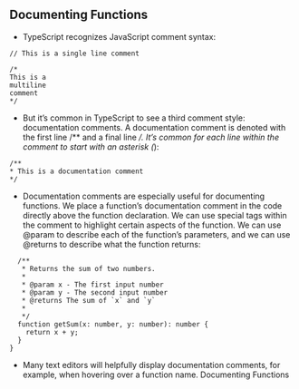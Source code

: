 ## Documenting Functions
- TypeScript recognizes JavaScript comment syntax:
```
// This is a single line comment 
 
/*
This is a 
multiline
comment
*/
```

- But it’s common in TypeScript to see a third comment style: documentation comments. A documentation comment is denoted with the first line /** and a final line */. It’s common for each line within the comment to start with an asterisk (*):
```
/**
* This is a documentation comment
*/
```

- Documentation comments are especially useful for documenting functions. We place a function’s documentation comment in the code directly above the function declaration. We can use special tags within the comment to highlight certain aspects of the function. We can use @param to describe each of the function’s parameters, and we can use @returns to describe what the function returns:
```
  /**
   * Returns the sum of two numbers.
   *
   * @param x - The first input number
   * @param y - The second input number
   * @returns The sum of `x` and `y`
   *
   */
  function getSum(x: number, y: number): number {
    return x + y;
  }
}
```

- Many text editors will helpfully display documentation comments, for example, when hovering over a function name. Documenting Functions
